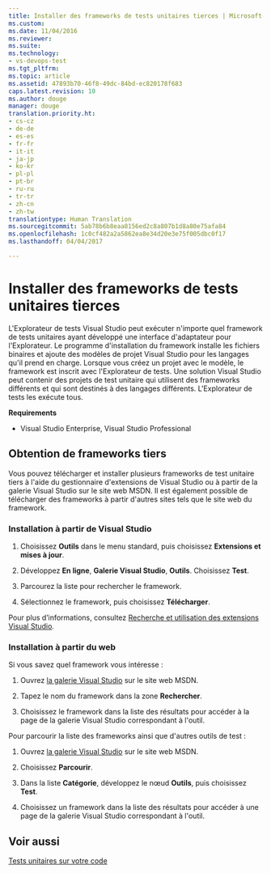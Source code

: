 ```yaml
---
title: Installer des frameworks de tests unitaires tierces | Microsoft Docs
ms.custom: 
ms.date: 11/04/2016
ms.reviewer: 
ms.suite: 
ms.technology:
- vs-devops-test
ms.tgt_pltfrm: 
ms.topic: article
ms.assetid: 47893b70-46f8-49dc-84bd-ec820178f683
caps.latest.revision: 10
ms.author: douge
manager: douge
translation.priority.ht:
- cs-cz
- de-de
- es-es
- fr-fr
- it-it
- ja-jp
- ko-kr
- pl-pl
- pt-br
- ru-ru
- tr-tr
- zh-cn
- zh-tw
translationtype: Human Translation
ms.sourcegitcommit: 5ab78b6b8eaa8156ed2c8a807b1d8a80e75afa84
ms.openlocfilehash: 1c0cf482a2a5862ea8e34d20e3e75f005dbc0f17
ms.lasthandoff: 04/04/2017

---
```

# <a name="install-third-party-unit-test-frameworks"></a>Installer des frameworks de tests unitaires tierces
L'Explorateur de tests Visual Studio peut exécuter n'importe quel framework de tests unitaires ayant développé une interface d'adaptateur pour l'Explorateur. Le programme d'installation du framework installe les fichiers binaires et ajoute des modèles de projet Visual Studio pour les langages qu'il prend en charge. Lorsque vous créez un projet avec le modèle, le framework est inscrit avec l'Explorateur de tests. Une solution Visual Studio peut contenir des projets de test unitaire qui utilisent des frameworks différents et qui sont destinés à des langages différents. L'Explorateur de tests les exécute tous.  
  
 **Requirements**  
  
-   Visual Studio Enterprise, Visual Studio Professional  
  
## <a name="acquiring-third-party-frameworks"></a>Obtention de frameworks tiers  
 Vous pouvez télécharger et installer plusieurs frameworks de test unitaire tiers à l'aide du gestionnaire d'extensions de Visual Studio ou à partir de la galerie Visual Studio sur le site web MSDN. Il est également possible de télécharger des frameworks à partir d'autres sites tels que le site web du framework.  
  
### <a name="installing-from-visual-studio"></a>Installation à partir de Visual Studio  
  
1.  Choisissez **Outils** dans le menu standard, puis choisissez **Extensions et mises à jour**.  
  
2.  Développez **En ligne**, **Galerie Visual Studio**, **Outils**. Choisissez **Test**.  
  
3.  Parcourez la liste pour rechercher le framework.  
  
4.  Sélectionnez le framework, puis choisissez **Télécharger**.  
  
 Pour plus d’informations, consultez [Recherche et utilisation des extensions Visual Studio](../ide/finding-and-using-visual-studio-extensions.md).  
  
### <a name="installing-from-the-web"></a>Installation à partir du web  
 Si vous savez quel framework vous intéresse :  
  
1.  Ouvrez [la galerie Visual Studio](http://go.microsoft.com/fwlink/?LinkId=236267) sur le site web MSDN.  
  
2.  Tapez le nom du framework dans la zone **Rechercher**.  
  
3.  Choisissez le framework dans la liste des résultats pour accéder à la page de la galerie Visual Studio correspondant à l'outil.  
  
 Pour parcourir la liste des frameworks ainsi que d'autres outils de test :  
  
1.  Ouvrez [la galerie Visual Studio](http://go.microsoft.com/fwlink/?LinkId=236267) sur le site web MSDN.  
  
2.  Choisissez **Parcourir**.  
  
3.  Dans la liste **Catégorie**, développez le nœud **Outils**, puis choisissez **Test**.  
  
4.  Choisissez un framework dans la liste des résultats pour accéder à une page de la galerie Visual Studio correspondant à l'outil.  
  
## <a name="see-also"></a>Voir aussi  
 [Tests unitaires sur votre code](../test/unit-test-your-code.md)

